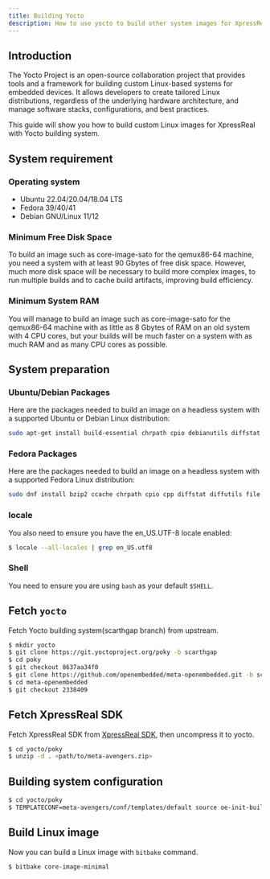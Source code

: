 ```yaml
---
title: Building Yocto
description: How to use yocto to build other system images for XpressReal SBC.
---
```


## Introduction

The Yocto Project is an open-source collaboration project that provides tools and a framework for building custom Linux-based systems for embedded devices. It allows developers to create tailored Linux distributions, regardless of the underlying hardware architecture, and manage software stacks, configurations, and best practices.

This guide will show you how to build custom Linux images for XpressReal with Yocto building system.

## System requirement

### Operating system

* Ubuntu 22.04/20.04/18.04 LTS
* Fedora 39/40/41
* Debian GNU/Linux 11/12

### Minimum Free Disk Space

To build an image such as core-image-sato for the qemux86-64 machine, you need a system with at least 90 Gbytes of free disk space. However, much more disk space will be necessary to build more complex images, to run multiple builds and to cache build artifacts, improving build efficiency.

### Minimum System RAM

You will manage to build an image such as core-image-sato for the qemux86-64 machine with as little as 8 Gbytes of RAM on an old system with 4 CPU cores, but your builds will be much faster on a system with as much RAM and as many CPU cores as possible.

## System preparation

### Ubuntu/Debian Packages

Here are the packages needed to build an image on a headless system with a supported Ubuntu or Debian Linux distribution:

```bash
sudo apt-get install build-essential chrpath cpio debianutils diffstat file gawk gcc git iputils-ping libacl1 liblz4-tool locales python3 python3-git python3-jinja2 python3-pexpect python3-pip python3-subunit socat texinfo unzip wget xz-utils zstd
```

### Fedora Packages

Here are the packages needed to build an image on a headless system with a supported Fedora Linux distribution:

```bash
sudo dnf install bzip2 ccache chrpath cpio cpp diffstat diffutils file findutils gawk gcc gcc-c++ git glibc-devel glibc-langpack-en gzip hostname libacl lz4 make patch perl perl-Data-Dumper perl-File-Compare perl-File-Copy perl-FindBin perl-Text-ParseWords perl-Thread-Queue perl-bignum perl-locale python python3 python3-GitPython python3-jinja2 python3-pexpect python3-pip rpcgen socat tar texinfo unzip wget which xz zstd
```

### locale

You also need to ensure you have the en_US.UTF-8 locale enabled:

```bash
$ locale --all-locales | grep en_US.utf8
```

### Shell

You need to ensure you are using `bash` as your default `$SHELL`.

## Fetch `yocto`

Fetch Yocto building system(scarthgap branch) from upstream.

```bash
$ mkdir yocto
$ git clone https://git.yoctoproject.org/poky -b scarthgap
$ cd poky
$ git checkout 8637aa34f0
$ git clone https://github.com/openembedded/meta-openembedded.git -b scarthgap
$ cd meta-openembedded
$ git checkout 2338409
```

## Fetch XpressReal SDK

Fetch XpressReal SDK from [XpressReal SDK](#sdk-download), then uncompress it to yocto.

```bash
$ cd yocto/poky
$ unzip -d . <path/to/meta-avengers.zip>
```

## Building system configuration

```bash
$ cd yocto/poky
$ TEMPLATECONF=meta-avengers/conf/templates/default source oe-init-build-env
```

## Build Linux image

Now you can build a Linux image with `bitbake` command.

```bash
$ bitbake core-image-minimal
```

